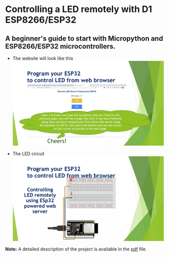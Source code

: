 # Controlling a LED remotely with D1 ESP8266/ESP32

## A beginner's guide to start with Micropython and ESP8266/ESP32 microcontrollers.

* The website will look like this ![Web server powered by ESP32](/images/12.png)

* The LED circuit ![Simple LED circuit with ESP32](/images/13.png)

**Note:** A detailed description of the project is available in the [pdf](/Basic_Micropython_projects_with_D1_ESP8266_ESP32.pdf) file.
